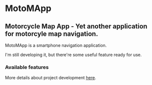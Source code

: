 # MotoMApp
## Motorcycle Map App - Yet another application for motorcyle map navigation.

MotoMApp is a smartphone navigation application.

I'm still developing it, but there're some useful feature ready for use.

### Available features

More details about project development [here](https://bitbucket.org/michelebonacina/motomapp/wiki/Home).

